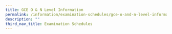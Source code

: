 ```yaml
---
title: GCE O & N Level Information
permalink: /information/examination-schedules/gce-o-and-n-level-information/
description: ""
third_nav_title: Examination Schedules
---
```

